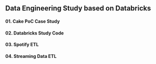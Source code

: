 ## Data Engineering Study based on Databricks

#### 01. Cake PoC Case Study 
#### 02. Databricks Study Code 
#### 03. Spotify ETL 
#### 04. Streaming Data ETL 
